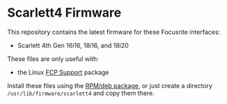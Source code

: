# Scarlett4 Firmware

This repository contains the latest firmware for these Focusrite
interfaces:

- Scarlett 4th Gen 16i16, 18i16, and 18i20

These files are only useful with:

- the Linux [FCP
  Support](https://github.com/geoffreybennett/fcp-support) package

Install these files using the [RPM/deb
package](https://github.com/geoffreybennett/scarlett4-firmware/releases),
or just create a directory `/usr/lib/firmware/scarlett4` and copy them
there.
